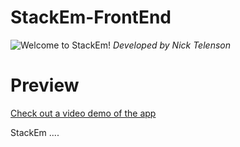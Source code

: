 # StackEm-FrontEnd

![Welcome to StackEm!](https://github.com/ntel-91/StackEm_frontend/blob/master/src/imgaes/StackEm-currentgame.png?raw=true)
_Developed by Nick Telenson_ 

# Preview

[Check out a video demo of the app](https://www.loom.com/share/e778244a6a07420884a56f769f2835bc)

StackEm .... 